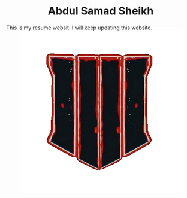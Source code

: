 <h1><center>Abdul Samad Sheikh</center></h1>
This is my resume websit. I will keep updating this website.
<center><img src="vigne.png" alt=""></center>
